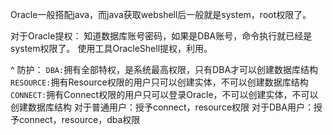 Oracle一般搭配java，而java获取webshell后一般就是system，root权限了。

对于Oracle提权：
知道数据库账号密码，如果是DBA账号，命令执行就已经是system权限了。
使用工具OracleShell提权，利用。

^
防护：
`DBA:`拥有全部特权，是系统最高权限，只有DBA才可以创建数据库结构
`RESOURCE:`拥有Resource权限的用户只可以创建实体，不可以创建数据库结构
`CONNECT:`拥有Connect权限的用户只可以登录Oracle，不可以创建实体，不可以创建数据库结构
对于普通用户：授予connect，resource权限
对于DBA用户：授予connect，resource，dba权限